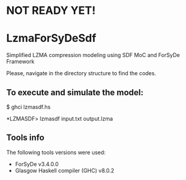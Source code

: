 # NOT READY YET!

# LzmaForSyDeSdf
Simplified LZMA compression modeling using SDF MoC and ForSyDe Framework

Please, navigate in the directory structure to find the codes.

## To execute and simulate the model:

$ ghci lzmasdf.hs

*LZMASDF> lzmasdf input.txt output.lzma


## Tools info
The following tools versions were used: 
- ForSyDe v3.4.0.0
- Glasgow Haskell compiler (GHC) v8.0.2
